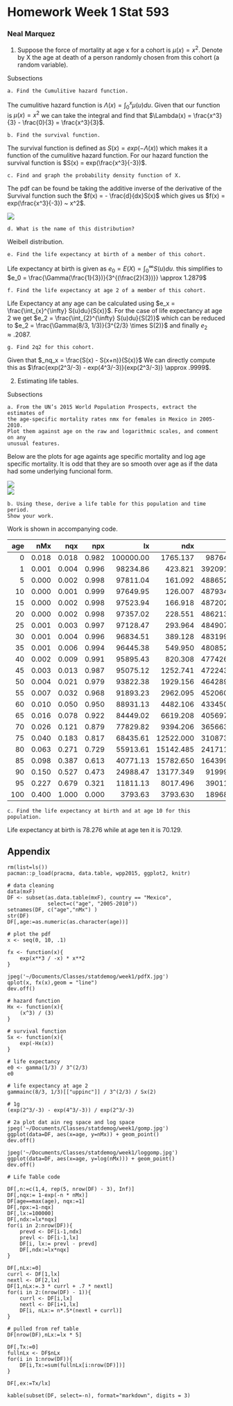 # Homework Week 1 Stat 593  
### Neal Marquez 

1. Suppose the force of mortality at age x for a cohort is $\mu(x) = x^2$.
Denote by X the age at death of a person randomly chosen from this cohort (a
random variable).  

Subsections

    a. Find the Cumulitive hazard function.  

The cumulitive hazard function is $\Lambda(x) = \int_{0}^{x} \mu(u)du$. Given 
that our function is $\mu(x) = x^2$ we can take the integral and find that 
$\Lambda(x) =  \frac{x^3}{3} - \frac{0}{3} = \frac{x^3}{3}$.  

    b. Find the survival function.  

The survival function is defined as $S(x) = exp(- \Lambda (x))$ which makes 
it a function of the cumulitive hazard function. For our hazard function the 
survival function is $S(x) = exp(\frac{x^3}{-3})$.  

    c. Find and graph the probability density function of X.

The pdf can be found be taking the additive inverse of the derivative of the 
Survival function such the $f(x) = - \frac{d}{dx}S(x)$ which gives us 
$f(x) = exp(\frac{x^3}{-3}) ~ x^2$.  

![](/home/nmarquez/Documents/Classes/statdemog/week1/pdfX.jpg "")  

    d. What is the name of this distribution?  

Weibell distribution.  

    e. Find the life expectancy at birth of a member of this cohort.  
    
Life expectancy at birth is given as $e_0 = E(X) = \int_{0}^{\infty} S(u)du$. 
this simplifies to 
$e_0 = \frac{\Gamma(\frac{1}{3})}{3^{(\frac{2}{3})}} \approx 1.2879$  

    f. Find the life expectancy at age 2 of a member of this cohort.  
    
Life Expectancy at any age can be calculated using 
$e_x = \frac{\int_{x}^{\infty} S(u)du}{S(x)}$. For the case of life expectancy 
at age 2 we get $e_2 = \frac{\int_{2}^{\infty} S(u)du}{S(2)}$ which can be
reduced to $e_2 = \frac{\Gamma(8/3, 1/3)}{3^{2/3} \times S(2)}$ and finally 
$e_2 \approx .2087$.

    g. Find 2q2 for this cohort.  
    
Given that $_nq_x = \frac{S(x) - S(x+n)}{S(x)}$ We can directly compute this as 
$\frac{exp(2^3/-3) - exp(4^3/-3)}{exp(2^3/-3)} \approx .9999$.  

2. Estimating life tables.  

Subsections

    a. From the UN’s 2015 World Population Prospects, extract the estimates of 
    the age-specific mortality rates nmx for females in Mexico in 2005-2010. 
    Plot them against age on the raw and logarithmic scales, and comment on any 
    unusual features.  
    
Below are the plots for age againts age specific mortality and log age specific
mortality. It is odd that they are so smooth over age as if the data had some
underlying funcional form.
    
![](/home/nmarquez/Documents/Classes/statdemog/week1/gomp.jpg "")  
![](/home/nmarquez/Documents/Classes/statdemog/week1/loggomp.jpg "")

    b. Using these, derive a life table for this population and time period. 
    Show your work.

Work is shown in accompanying code.  

| age|   nMx|   nqx|   npx|        lx|       ndx|       nLx|         Tx|     ex|
|---:|-----:|-----:|-----:|---------:|---------:|---------:|----------:|------:|
|   0| 0.018| 0.018| 0.982| 100000.00|  1765.137|  98764.40| 7827612.83| 78.276|
|   1| 0.001| 0.004| 0.996|  98234.86|   423.821| 392091.81| 7728848.43| 78.677|
|   5| 0.000| 0.002| 0.998|  97811.04|   161.092| 488652.48| 7336756.62| 75.009|
|  10| 0.000| 0.001| 0.999|  97649.95|   126.007| 487934.73| 6848104.14| 70.129|
|  15| 0.000| 0.002| 0.998|  97523.94|   166.918| 487202.42| 6360169.41| 65.216|
|  20| 0.000| 0.002| 0.998|  97357.02|   228.551| 486213.74| 5872966.99| 60.324|
|  25| 0.001| 0.003| 0.997|  97128.47|   293.964| 484907.45| 5386753.25| 55.460|
|  30| 0.001| 0.004| 0.996|  96834.51|   389.128| 483199.72| 4901845.80| 50.621|
|  35| 0.001| 0.006| 0.994|  96445.38|   549.950| 480852.03| 4418646.07| 45.815|
|  40| 0.002| 0.009| 0.991|  95895.43|   820.308| 477426.38| 3937794.04| 41.063|
|  45| 0.003| 0.013| 0.987|  95075.12|  1252.741| 472243.76| 3460367.66| 36.396|
|  50| 0.004| 0.021| 0.979|  93822.38|  1929.156| 464289.02| 2988123.90| 31.849|
|  55| 0.007| 0.032| 0.968|  91893.23|  2962.095| 452060.89| 2523834.88| 27.465|
|  60| 0.010| 0.050| 0.950|  88931.13|  4482.106| 433450.39| 2071774.00| 23.296|
|  65| 0.016| 0.078| 0.922|  84449.02|  6619.208| 405697.10| 1638323.61| 19.400|
|  70| 0.026| 0.121| 0.879|  77829.82|  9394.206| 365663.57| 1232626.51| 15.837|
|  75| 0.040| 0.183| 0.817|  68435.61| 12522.000| 310873.05|  866962.94| 12.668|
|  80| 0.063| 0.271| 0.729|  55913.61| 15142.485| 241711.84|  556089.89|  9.946|
|  85| 0.098| 0.387| 0.613|  40771.13| 15782.650| 164399.00|  314378.05|  7.711|
|  90| 0.150| 0.527| 0.473|  24988.47| 13177.349|  91999.00|  149979.05|  6.002|
|  95| 0.227| 0.679| 0.321|  11811.13|  8017.496|  39011.89|   57980.04|  4.909|
| 100| 0.400| 1.000| 0.000|   3793.63|  3793.630|  18968.15|   18968.15|  5.000|

    c. Find the life expectancy at birth and at age 10 for this population.  
    
Life expectancy at birth is $78.276$ while at age ten it is $70.129$.  

## Appendix  

```{R}
rm(list=ls())
pacman::p_load(pracma, data.table, wpp2015, ggplot2, knitr)

# data cleaning
data(mxF)
DF <- subset(as.data.table(mxF), country == "Mexico", 
             select=c("age", "2005-2010"))
setnames(DF, c("age","nMx") )
str(DF)
DF[,age:=as.numeric(as.character(age))]

# plot the pdf
x <- seq(0, 10, .1)

fx <- function(x){
    exp(x**3 / -x) * x**2
}

jpeg('~/Documents/Classes/statdemog/week1/pdfX.jpg')
qplot(x, fx(x),geom = "line")
dev.off()

# hazard function
Hx <- function(x){
    (x^3) / (3)
}

# survival function
Sx <- function(x){
    exp(-Hx(x))
}

# life expectancy
e0 <- gamma(1/3) / 3^(2/3)
e0

# life expectancy at age 2
gammainc(8/3, 1/3)[["uppinc"]] / 3^(2/3) / Sx(2)

# 1g
(exp(2^3/-3) - exp(4^3/-3)) / exp(2^3/-3)

# 2a plot dat ain reg space and log space
jpeg('~/Documents/Classes/statdemog/week1/gomp.jpg')
ggplot(data=DF, aes(x=age, y=nMx)) + geom_point()
dev.off()

jpeg('~/Documents/Classes/statdemog/week1/loggomp.jpg')
ggplot(data=DF, aes(x=age, y=log(nMx))) + geom_point()
dev.off()

# Life Table code

DF[,n:=c(1,4, rep(5, nrow(DF) - 3), Inf)]
DF[,nqx:= 1-exp(-n * nMx)]
DF[age==max(age), nqx:=1]
DF[,npx:=1-nqx]
DF[,lx:=100000]
DF[,ndx:=lx*nqx]
for(i in 2:nrow(DF)){
    prevd <- DF[i-1,ndx]
    prevl <- DF[i-1,lx]
    DF[i, lx:= prevl - prevd]
    DF[,ndx:=lx*nqx]
}

DF[,nLx:=0]
currl <- DF[1,lx]
nextl <- DF[2,lx]
DF[1,nLx:=.3 * currl + .7 * nextl]
for(i in 2:(nrow(DF) - 1)){
    currl <- DF[i,lx]
    nextl <- DF[i+1,lx]
    DF[i, nLx:= n*.5*(nextl + currl)]
}

# pulled from ref table 
DF[nrow(DF),nLx:=lx * 5]

DF[,Tx:=0]
fullnLx <- DF$nLx
for(i in 1:nrow(DF)){
    DF[i,Tx:=sum(fullnLx[i:nrow(DF)])]
}

DF[,ex:=Tx/lx]

kable(subset(DF, select=-n), format="markdown", digits = 3)
```